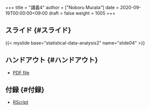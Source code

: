 +++
title = "講義4"
author = ["Noboru Murata"]
date = 2020-09-19T00:00:00+09:00
draft = false
weight = 1005
+++

## スライド {#スライド}

{{< myslide base="statistical-data-analysis2" name="slide04" >}}


## ハンドアウト {#ハンドアウト}

-   [PDF file](https://noboru-murata.github.io/statistical-data-analysis2/pdfs/slide04.pdf)


## 付録 {#付録}

-   [RScript](https://noboru-murata.github.io/statistical-data-analysis2/code/slide04.R)